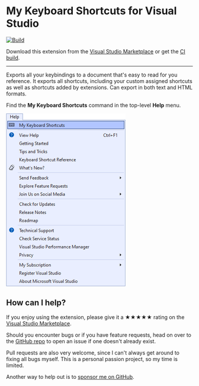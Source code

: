 [marketplace]: https://marketplace.visualstudio.com/items?itemName=MadsKristensen.ShowKeybindings
[vsixgallery]: http://vsixgallery.com/extension/ShowKeybindings.f73046e8-4338-4054-9160-0c3aa88fd34c/
[repo]: https://github.com/madskristensen/ShowKeybindings

# My Keyboard Shortcuts for Visual Studio

[![Build](https://github.com/madskristensen/SolutionColors/actions/workflows/build.yaml/badge.svg)](https://github.com/madskristensen/SolutionColors/actions/workflows/build.yaml)

Download this extension from the [Visual Studio Marketplace][marketplace]
or get the [CI build][vsixgallery].

---

Exports all your keybindings to a document that's easy to read for you reference. It exports all shortcuts, including your custom assigned shortcuts as well as shortcuts added by extensions. Can export in both text and HTML formats.

Find the **My Keyboard Shortcuts** command in the top-level **Help** menu.

![Menu](art/menu.png)

## How can I help?

If you enjoy using the extension, please give it a ★★★★★ rating on the [Visual Studio Marketplace][marketplace].

Should you encounter bugs or if you have feature requests, head on over to the [GitHub repo][repo] to open an issue if one doesn't already exist.

Pull requests are also very welcome, since I can't always get around to fixing all bugs myself. This is a personal passion project, so my time is limited.

Another way to help out is to [sponsor me on GitHub](https://github.com/sponsors/madskristensen).
